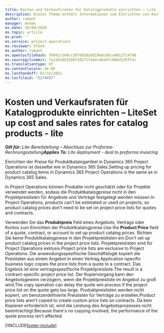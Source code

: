 ```yaml
---
title: Kosten und Verkaufsraten für Katalogprodukte einrichten – Lite
description: Dieses Thema enthält Informationen zum Einrichten von Kostensätzen und Verkaufsraten für Artikel in einem Produktkatalog.
author: rumant
manager: Annbe
ms.date: 10/09/2020
ms.topic: article
ms.prod: ''
ms.service: project-operations
ms.reviewer: kfend
ms.author: rumant
ms.openlocfilehash: f0941c549cc38f0938a5819e8cb6ca9912f14790
ms.sourcegitcommit: fa32b1893286f20271fa4ec4be8fc68bd135f53c
ms.translationtype: HT
ms.contentlocale: de-DE
ms.lasthandoff: 02/15/2021
ms.locfileid: "5274457"
---
```

# <a name="set-up-cost-and-sales-rates-for-catalog-products---lite"></a><span data-ttu-id="6b29f-103">Kosten und Verkaufsraten für Katalogprodukte einrichten – Lite</span><span class="sxs-lookup"><span data-stu-id="6b29f-103">Set up cost and sales rates for catalog products - lite</span></span>

<span data-ttu-id="6b29f-104">_**Gilt für:** Lite-Bereitstellung – Abschluss zur Proforma-Rechnungsstellung_</span><span class="sxs-lookup"><span data-stu-id="6b29f-104">_**Applies To:** Lite deployment - deal to proforma invoicing_</span></span>


<span data-ttu-id="6b29f-105">Einrichten der Preise für Produktkatalogartikel in Dynamics 365 Project Operations ist dasselbe wie in Dynamics 365 Sales.</span><span class="sxs-lookup"><span data-stu-id="6b29f-105">Setting up pricing for product catalog items in Dynamics 365 Project Operations is the same as in Dynamics 365 Sales.</span></span>

<span data-ttu-id="6b29f-106">In Project Operations können Produkte nicht geschätzt oder für Projekte verwendet werden, sodass die Produktkatalogpreise nicht in den Projektpreislisten für Angebote und Verträge festgelegt werden müssen.</span><span class="sxs-lookup"><span data-stu-id="6b29f-106">In Project Operations, products can't be estimated or used on projects, so product catalog prices don't need to be set on project price lists for quotes and contracts.</span></span>

<span data-ttu-id="6b29f-107">Verwenden Sie das **Produktpreis** Feld eines Angebots, Vertrags oder Kontos zum Einrichten der Produktkatalogpreise.</span><span class="sxs-lookup"><span data-stu-id="6b29f-107">Use the **Product Price** field of a quote, contract, or account to set up product catalog prices.</span></span> <span data-ttu-id="6b29f-108">Richten Sie keine Produktkatalogpreise in den Projektpreislisten ein.</span><span class="sxs-lookup"><span data-stu-id="6b29f-108">Don't set up product catalog prices in the project price lists.</span></span> <span data-ttu-id="6b29f-109">Projektpreislisten sind für Project Operations exklusiv.</span><span class="sxs-lookup"><span data-stu-id="6b29f-109">Project price lists are exclusive to Project Operations.</span></span> <span data-ttu-id="6b29f-110">Die anwendungsspezifische Geschäftslogik kopiert die Preislisten aus einem Angebot in einen Vertrag.</span><span class="sxs-lookup"><span data-stu-id="6b29f-110">Application-specific business logic copies the price lists from a quote to a contract.</span></span> <span data-ttu-id="6b29f-111">Das Ergebnis ist eine vertragsspezifische Projektpreisliste.</span><span class="sxs-lookup"><span data-stu-id="6b29f-111">The result is a contract-specific project price list.</span></span> <span data-ttu-id="6b29f-112">Der Kopiervorgang kann den Angebotsgewinn verzögern, wenn die Projektpreisliste im Angebot zu groß wird.</span><span class="sxs-lookup"><span data-stu-id="6b29f-112">The copy operation can delay the quote win process if the project price list on the quote gets too large.</span></span> <span data-ttu-id="6b29f-113">Produktpreislisten werden nicht kopiert, um benutzerdefinierte Preislisten für Verträge zu erstellen.</span><span class="sxs-lookup"><span data-stu-id="6b29f-113">Product price lists aren't copied to create custom price lists on contracts.</span></span> <span data-ttu-id="6b29f-114">Da kein Kopieren erforderlich ist, wird die Leistung des Angebotsprozesses nicht beeinträchtigt.</span><span class="sxs-lookup"><span data-stu-id="6b29f-114">Because there's no copying involved, the performance of the quote process isn't affected.</span></span>


[!INCLUDE[footer-include](../../includes/footer-banner.md)]